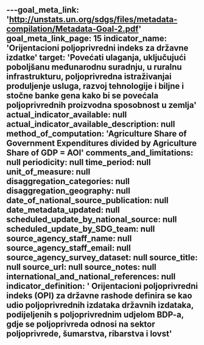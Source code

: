 ---goal_meta_link: 'http://unstats.un.org/sdgs/files/metadata-compilation/Metadata-Goal-2.pdf'
goal_meta_link_page: 15
indicator_name: 'Orijentacioni  poljoprivredni indeks za državne izdatke'
target: 'Povećati ulaganja, uključujući poboljšanu međunarodnu suradnju, u ruralnu infrastrukturu, poljoprivredna istraživanjai produljenje usluga, razvoj tehnologije i biljne i stočne banke gena  kako bi se povećala poljoprivrednih proizvodna sposobnost  u zemlja'
actual_indicator_available: null
actual_indicator_available_description: null
method_of_computation: 'Agriculture  Share  of  Government  Expenditures  divided  by  Agriculture  Share  of  GDP  =  AOI'
comments_and_limitations: null
periodicity: null
time_period: null
unit_of_measure: null
disaggregation_categories: null
disaggregation_geography: null
date_of_national_source_publication: null
date_metadata_updated: null
scheduled_update_by_national_source: null
scheduled_update_by_SDG_team: null
source_agency_staff_name: null
source_agency_staff_email: null
source_agency_survey_dataset: null
source_title: null
source_url: null
source_notes: null
international_and_national_references: null  
indicator_definition: '
Orijentacioni poljoprivredni indeks (OPI) za državne rashode definira se kao udio poljoprivrednih izdataka državnih izdataka, podijeljenih s poljoprivrednim udjelom BDP-a, gdje se poljoprivreda odnosi na sektor poljoprivrede, šumarstva, ribarstva i lovst'
---